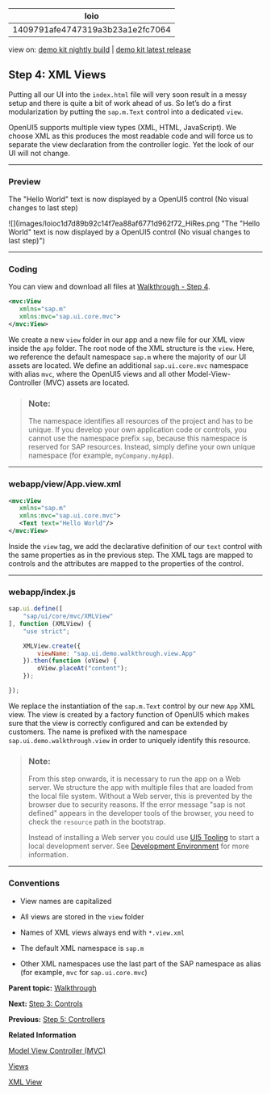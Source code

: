 <!-- loio1409791afe4747319a3b23a1e2fc7064 -->

| loio |
| -----|
| 1409791afe4747319a3b23a1e2fc7064 |

<div id="loio">

view on: [demo kit nightly build](https://openui5nightly.hana.ondemand.com/topic/1409791afe4747319a3b23a1e2fc7064) | [demo kit latest release](https://sdk.openui5.org/topic/1409791afe4747319a3b23a1e2fc7064)</div>

## Step 4: XML Views

Putting all our UI into the `index.html` file will very soon result in a messy setup and there is quite a bit of work ahead of us. So let’s do a first modularization by putting the `sap.m.Text` control into a dedicated `view`.

OpenUI5 supports multiple view types \(XML, HTML, JavaScript\). We choose XML as this produces the most readable code and will force us to separate the view declaration from the controller logic. Yet the look of our UI will not change.

***

### Preview

   
  
<a name="loio1409791afe4747319a3b23a1e2fc7064__fig_r1j_pst_mr"/>The "Hello World" text is now displayed by a OpenUI5 control \(No visual changes to last step\)

 ![](images/loioc1d7d89b92c14f7ea88af6771d962f72_HiRes.png "The "Hello World" text is now displayed by a OpenUI5 control (No
					visual changes to last step)") 

***

### Coding

You can view and download all files at [Walkthrough - Step 4](https://sdk.openui5.org/explored.html#/sample/sap.m.tutorial.walkthrough.04/preview).

```xml
<mvc:View
   xmlns="sap.m"
   xmlns:mvc="sap.ui.core.mvc">
</mvc:View>
```

We create a new `view` folder in our app and a new file for our XML view inside the `app` folder. The root node of the XML structure is the `view`. Here, we reference the default namespace `sap.m` where the majority of our UI assets are located. We define an additional `sap.ui.core.mvc` namespace with alias `mvc`, where the OpenUI5 views and all other Model-View-Controller \(MVC\) assets are located.

> ### Note:  
> The namespace identifies all resources of the project and has to be unique. If you develop your own application code or controls, you cannot use the namespace prefix `sap`, because this namespace is reserved for SAP resources. Instead, simply define your own unique namespace \(for example, `myCompany.myApp`\).

***

### webapp/view/App.view.xml

```xml
<mvc:View
   xmlns="sap.m"
   xmlns:mvc="sap.ui.core.mvc">
   <Text text="Hello World"/>
</mvc:View>

```

Inside the `view` tag, we add the declarative definition of our `text` control with the same properties as in the previous step. The XML tags are mapped to controls and the attributes are mapped to the properties of the control.

***

<a name="loio1409791afe4747319a3b23a1e2fc7064__section_nlq_g1w_xfb"/>

### webapp/index.js

```js
sap.ui.define([
	"sap/ui/core/mvc/XMLView"
], function (XMLView) {
	"use strict";

	XMLView.create({
		viewName: "sap.ui.demo.walkthrough.view.App"
	}).then(function (oView) {
		oView.placeAt("content");
	});

});

```

We replace the instantiation of the `sap.m.Text` control by our new `App` XML view. The view is created by a factory function of OpenUI5 which makes sure that the view is correctly configured and can be extended by customers. The name is prefixed with the namespace `sap.ui.demo.walkthrough.view` in order to uniquely identify this resource.

> ### Note:  
> From this step onwards, it is necessary to run the app on a Web server. We structure the app with multiple files that are loaded from the local file system. Without a Web server, this is prevented by the browser due to security reasons. If the error message "sap is not defined" appears in the developer tools of the browser, you need to check the `resource` path in the bootstrap.
> 
> Instead of installing a Web server you could use [UI5 Tooling](https://sap.github.io/ui5-tooling/) to start a local development server. See [Development Environment](Development_Environment_7bb04e0.md) for more information.

***

### Conventions

-   View names are capitalized

-   All views are stored in the `view` folder

-   Names of XML views always end with `*.view.xml`

-   The default XML namespace is `sap.m`

-   Other XML namespaces use the last part of the SAP namespace as alias \(for example, `mvc` for `sap.ui.core.mvc`\)


**Parent topic:** [Walkthrough](Walkthrough_3da5f4b.md "In this tutorial we will introduce you to all major development paradigms of OpenUI5.")

**Next:** [Step 3: Controls](Step_3_Controls_ddbceec.md "Now it is time to build our first little UI by replacing the “Hello World” text in the HTML body by the OpenUI5 control sap.m.Text. In the beginning, we will use the JavaScript control interface to set up the UI, the control instance is then placed into the HTML body.")

**Previous:** [Step 5: Controllers](Step_5_Controllers_50579dd.md "In this step, we replace the text with a button and show the “Hello World” message when the button is pressed. The handling of the button's press event is implemented in the controller of the view.")

**Related Information**  


[Model View Controller \(MVC\)](Model_View_Controller_MVC_91f2334.md "The Model View Controller (MVC) concept is used in OpenUI5 to separate the representation of information from the user interaction. This separation facilitates development and the changing of parts independently.")

[Views](Views_91f27e3.md "The view in the Model-View-Controller (MVC) concept is responsible for defining and rendering the UI. OpenUI5 supports predefined view types.")

[XML View](XML_View_91f2928.md "The XML view type is defined in an XML file. The file name either ends with .view.xml or as an XML string. The file name and the folder structure together specify the name of the view that equals the OpenUI5 module name.")

